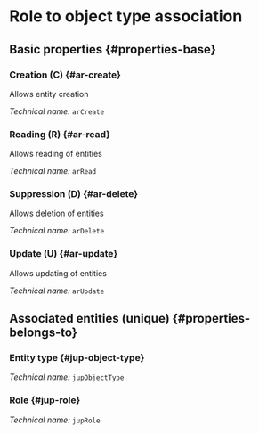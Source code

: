 # Role to object type association
<!--- THIS FILE IS GENERATED PLEASE DO NOT EDIT IT DIRECTLY --->



## Basic properties {#properties-base}

### Creation (C) {#ar-create}

Allows entity creation

*Technical name:* ```arCreate```

### Reading (R) {#ar-read}

Allows reading of entities

*Technical name:* ```arRead```

### Suppression (D) {#ar-delete}

Allows deletion of entities

*Technical name:* ```arDelete```

### Update (U) {#ar-update}

Allows updating of entities

*Technical name:* ```arUpdate```


## Associated entities (unique) {#properties-belongs-to}

### Entity type {#jup-object-type}



*Technical name:* ```jupObjectType```

### Role {#jup-role}



*Technical name:* ```jupRole```





